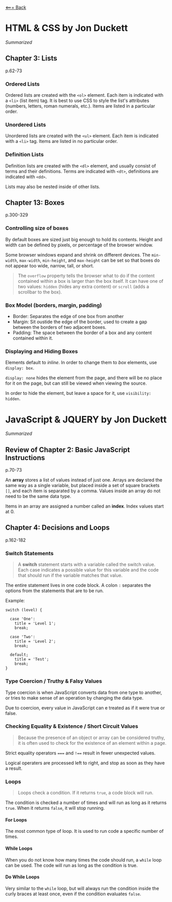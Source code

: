 [<=== Back](../README.md)

# HTML & CSS by Jon Duckett
*Summarized*

## Chapter 3: Lists
p.62-73

### Ordered Lists
Ordered lists are created with the `<ol>` element. Each item is indicated with a `<li>` (list item) tag. It is best to use CSS to style the list's attributes (numbers, letters, roman numerals, etc.). Items are listed in a particular order.

### Unordered Lists
Unordered lists are created with the `<ul>` element. Each item is indicated with a `<li>` tag. Items are listed in no particular order.

### Definition Lists
Definition lists are created with the `<dl>` element, and usually consist of terms and their definitions. Terms are indicated with `<dt>`, definitions are indicated with `<dd>`.

Lists may also be nested inside of other lists.

## Chapter 13: Boxes
p.300-329

### Controlling size of boxes
By default boxes are sized just big enough to hold its contents. Height and width can be defined by pixels, or percentage of the browser window.

Some browser windows expand and shrink on different devices. The `min-width`, `max-width`, `min-height`, and `max-height` can be set so that boxes do not appear too wide, narrow, tall, or short.

> The `overflow` property tells the browser what to do if the content contained within a box is larger than the box itself. It can have one of two values: `hidden` (hides any extra content) or `scroll` (adds a scrollbar to the box).

### Box Model (borders, margin, padding)
- Border: Separates the edge of one box from another
- Margin: Sit oustide the edge of the border, used to create a gap between the borders of two adjacent boxes.
- Padding: The space between the border of a box and any content contained within it.

### Displaying and Hiding Boxes
Elements default to *inline*. In order to change them to *box* elements, use `display: box`.

`display: none` hides the element from the page, and there will be no place for it on the page, but can still be viewed when viewing the source.

In order to hide the element, but leave a space for it, use `visibility: hidden`.

# JavaScript & JQUERY by Jon Duckett
*Summarized*

## Review of Chapter 2: Basic JavaScript Instructions
p.70-73

An **array** stores a list of values instead of just one. Arrays are declared the same way as a single variable, but placed inside a set of square brackets `[]`, and each item is separated by a comma. Values inside an array do not need to be the same data type.

Items in an array are assigned a number called an **index**. Index values start at 0.

## Chapter 4: Decisions and Loops
p.162-182

### Switch Statements
> A **switch** statement starts with a variable called the switch value. Each case indicates a possible value for this variable and the code that should run if the variable matches that value.

The entire statement lives in one code block. A colon `:` separates the options from the statements that are to be run.

Example:

```
switch (level) {

  case 'One':
    title = 'Level 1';
    break;

  case 'Two':
    title = 'Level 2';
    break;

  default;
    title = 'Test';
    break;
}
```

### Type Coercion / Truthy & Falsy Values

Type coercion is when JavaScript converts data from one type to another, or tries to make sense of an operation by changing the data type.

Due to coercion, every value in JavaScript can e treated as if it were true or false.

### Checking Equality & Existence / Short Circuit Values

> Because the presence of an object or array can be considered truthy, it is often used to check for the existence of an element within a page.

Strict equality operators `===` and `!==` result in fewer unexpected values.

Logical operaters are processed left to right, and stop as soon as they have a result.

### Loops

> Loops check a condition. If it returns `true`, a code block will run.

The condition is checked a number of times and will run as long as it returns `true`. When it returns `false`, it will stop running.

#### For Loops

The most common type of loop. It is used to run code a specific number of times.

#### While Loops

When you do not know how many times the code should run, a `while` loop can be used. The code will run as long as the condition is true.

#### Do While Loops

Very similar to the `while` loop, but will always run the condition inside the curly braces at least once, even if the condition evaluates `false`.

